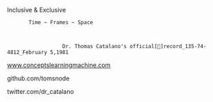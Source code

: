 Inclusive & Exclusive

 
           Time ~ Frames ~ Space


                      
                      Dr. Thomas Catalano's official[📀]record_135-74-4812_February 5,1981
                          
                          
    
   
   
   
   www.conceptslearningmachine.com
   
   
   github.com/tomsnode
   
   twitter.com/dr_catalano
   
   
   
